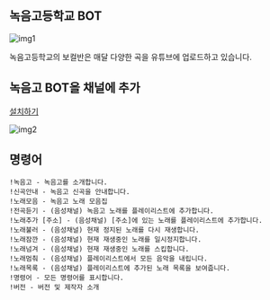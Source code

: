 ## 녹음고등학교 BOT

![img1](https://i.ibb.co/PM2KSmZ/f31e31-3bad903f99fc47b8be5d92aa9e7ea2f0-mv2.webp)

녹음고등학교의 보컬반은 매달 다양한 곡을 유튜브에 업로드하고 있습니다.

## 녹음고 BOT을 채널에 추가

<a href="https://discord.com/api/oauth2/authorize?client_id=846933114252296232&permissions=3155968&scope=bot" target="_blank">설치하기</a>

![img2](https://i.ibb.co/FKY4Lp6/image.png)

## 명령어

```
!녹음고 - 녹음고를 소개합니다.
!신곡안내 - 녹음고 신곡을 안내합니다.
!노래모음 - 녹음고 노래 모음집
!전곡듣기 - (음성채널) 녹음고 노래를 플레이리스트에 추가합니다.
!노래추가 [주소] - (음성채널) [주소]에 있는 노래를 플레이리스트에 추가합니다.
!노래불러 - (음성채널) 현재 정지된 노래를 다시 재생합니다.
!노래잠깐 - (음성채널) 현재 재생중인 노래를 일시정지합니다.
!노래넘겨 - (음성채널) 현재 재생중인 노래를 스킵합니다.
!노래멈춰 - (음성채널) 플레이리스트에서 모든 음악을 내립니다.
!노래목록 - (음성채널) 플레이리스트에 추가된 노래 목록을 보여줍니다.
!명령어 - 모든 명령어를 표시합니다.
!버전 - 버전 및 제작자 소개
```
